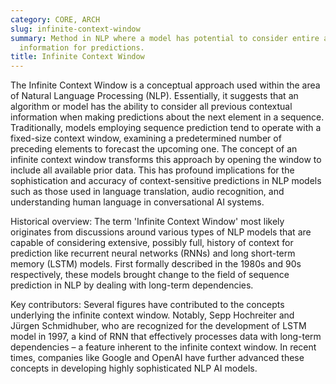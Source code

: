 ```yaml
---
category: CORE, ARCH
slug: infinite-context-window
summary: Method in NLP where a model has potential to consider entire available preceding
  information for predictions.
title: Infinite Context Window
---
```


The Infinite Context Window is a conceptual approach used within the area of Natural Language Processing (NLP). Essentially, it suggests that an algorithm or model has the ability to consider all previous contextual information when making predictions about the next element in a sequence. Traditionally, models employing sequence prediction tend to operate with a fixed-size context window, examining a predetermined number of preceding elements to forecast the upcoming one. The concept of an infinite context window transforms this approach by opening the window to include all available prior data. This has profound implications for the sophistication and accuracy of context-sensitive predictions in NLP models such as those used in language translation, audio recognition, and understanding human language in conversational AI systems.

Historical overview: The term 'Infinite Context Window' most likely originates from discussions around various types of NLP models that are capable of considering extensive, possibly full, history of context for prediction like recurrent neural networks (RNNs) and long short-term memory (LSTM) models. First formally described in the 1980s and 90s respectively, these models brought change to the field of sequence prediction in NLP by dealing with long-term dependencies.

Key contributors: Several figures have contributed to the concepts underlying the infinite context window. Notably, Sepp Hochreiter and Jürgen Schmidhuber, who are recognized for the development of LSTM model in 1997, a kind of RNN that effectively processes data with long-term dependencies – a feature inherent to the infinite context window. In recent times, companies like Google and OpenAI have further advanced these concepts in developing highly sophisticated NLP AI models.